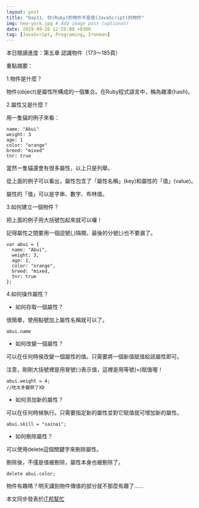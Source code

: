 ```yaml
---
layout: post
title: "Day11. 你(Ruby)的物件不是我(JavaScript)的物件"
img: new-york.jpg # Add image post (optional)
date: 2019-09-26 12:55:00 +0300
tag: [JavaScript, Programing, Ironman]
---
```

本日閱讀進度：第五章 認識物件（173～185頁）

重點摘要：

1.物件是什麼？

物件(object)是屬性所構成的一個集合。在Ruby程式語言中，稱為雜湊(hash)。

2.屬性又是什麼？

用一隻貓的例子來看：
```
name: "Abui"
weight: 3
age: 1
color: "orange"
breed: "mixed"
tnr: true
```
當然一隻貓還會有很多屬性，以上只是列舉。

從上面的例子可以看出，屬性包含了「屬性名稱」(key)和屬性的「值」(value)。

屬性的「值」可以是字串、數字、布林值。

3.如何建立一個物件？

把上面的例子用大括號包起來就可以囉！

記得屬性之間要用一個逗號(,)隔開，最後的分號(;)也不要漏了。
```
var abui = {
  name: "Abui",
  weight: 3,
  age: 1,
  color: "orange",
  breed: "mixed,
  tnr: true
};
```

4.如何操作屬性？

- 如何存取一個屬性？

很簡單，使用點號加上屬性名稱就可以了。
```
abui.name
```

- 如何改變一個屬性？

可以在任何時侯改變一個屬性的值。只需要將一個新值賦值給該屬性即可。

注意，剛剛大括號裡是用冒號(:)表示值，這裡是用等號(=)賦值喔！
```
abui.weight = 4;
//吃太多變胖了XD
```

- 如何添加新的屬性？

可以在任何時候執行。只需要指定新的屬性並對它賦值就可增加新的屬性。
```
abui.skill = "sainai";
```

- 如何刪除屬性？

可以使用delete這個關鍵字來刪除屬性。

刪除後，不僅是值被刪除，屬性本身也被刪除了。
```
delete abui.color;
```


物件有趣嗎？明天講到物件傳值的部分就不那麼有趣了......

本文同步發表於[iT邦幫忙](https://ithelp.ithome.com.tw/articles/10221222)